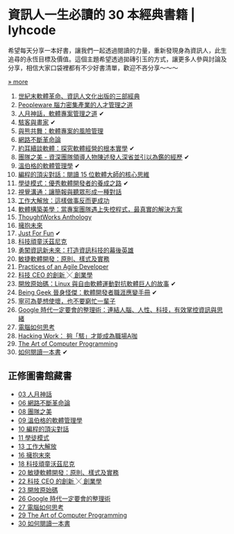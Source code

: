 # 資訊人一生必讀的 30 本經典書籍 | lyhcode

希望每天分享一本好書，讓我們一起透過閱讀的力量，重新發現身為資訊人，此生追尋的永恆目標及價值。這個主題希望透過拋磚引玉的方式，讓更多人參與討論及分享，相信大家口袋裡都有不少好書清單，歡迎不吝分享～～～

[» more](http://ithelp.ithome.com.tw/ironman5/player/lyhcode/life/3)

1. [世紀末軟體革命、資訊人文化出版的三部經典](http://ithelp.ithome.com.tw/question/10101848)
1. [Peopleware 腦力密集產業的人才管理之道](http://ithelp.ithome.com.tw/question/10102183)
1. [人月神話，軟體專案管理之道](http://ithelp.ithome.com.tw/question/10102537) ✔
1. [駭客與畫家](http://ithelp.ithome.com.tw/question/10102881) ✔
1. [與熊共舞：軟體專案的風險管理](http://ithelp.ithome.com.tw/question/10103261)
1. [網路不斷革命論](http://ithelp.ithome.com.tw/question/10103549)
1. [約耳續談軟體：探究軟體經營的根本實學](http://ithelp.ithome.com.tw/question/10103815) ✔
1. [團隊之美 - 資深團隊領導人物陳述發人深省並引以為鑑的經歷](http://ithelp.ithome.com.tw/question/10104193) ✔
1. [溫伯格的軟體管理學](http://ithelp.ithome.com.tw/question/10104534) ✔
1. [編程的頂尖對話：閱讀 15 位軟體大師的核心思維](http://ithelp.ithome.com.tw/question/10104849)
1. [學徒模式：優秀軟體開發者的養成之路](http://ithelp.ithome.com.tw/question/10105257) ✔
1. [視覺溝通：讓簡報與聽眾形成一種對話](http://ithelp.ithome.com.tw/question/10105513)
1. [工作大解放：這樣做事反而更成功](http://ithelp.ithome.com.tw/question/10105839)
1. [軟體構築美學：當專案團隊遇上失控程式，最真實的解決方案](http://ithelp.ithome.com.tw/question/10106133)
1. [ThoughtWorks Anthology](http://ithelp.ithome.com.tw/question/10106452)
1. [擁抱未來](http://ithelp.ithome.com.tw/question/10106867)
1. [Just For Fun](http://ithelp.ithome.com.tw/question/10107133) ✔
1. [科技頑童沃茲尼克](http://ithelp.ithome.com.tw/question/10107316)
1. [勇闖資訊新未來：打造資訊科技的幕後英雄](http://ithelp.ithome.com.tw/question/10107609)
1. [敏捷軟體開發：原則、樣式及實務](http://ithelp.ithome.com.tw/question/10107721)
1. [Practices of an Agile Developer](http://ithelp.ithome.com.tw/question/10108018)
1. [科技 CEO 的創新 ╳ 創業學](http://ithelp.ithome.com.tw/question/10108255)
1. [開放原始碼：Linux 與自由軟體運動對抗軟體巨人的故事](http://ithelp.ithome.com.tw/question/10108557) ✔
1. [Being Geek 晉身怪傑：軟體開發者職涯應變手冊](http://ithelp.ithome.com.tw/question/10108721) ✔
1. [寧可為夢想使壞，也不要窮忙一輩子](http://ithelp.ithome.com.tw/question/10108900)
1. [Google 時代一定要會的整理術：連結人腦、人性、科技，有效掌控資訊與思緒](http://ithelp.ithome.com.tw/question/10109120)
1. [電腦如何思考](http://ithelp.ithome.com.tw/question/10109273)
1. [Hacking Work： 夠「駭」才能成為職場A咖](http://ithelp.ithome.com.tw/question/10109332)
1. [The Art of Computer Programming](http://ithelp.ithome.com.tw/question/10109557)
1. [如何閱讀一本書](http://ithelp.ithome.com.tw/question/10109747) ✔

## 正修圖書館藏書

- [03 人月神話](http://webpac2.csu.edu.tw/bookDetail.do?id=145969&resid=189071416&nowid=2)
- [06 網路不斷革命論](http://webpac2.csu.edu.tw/bookDetail.do?id=91149)
- [08 團隊之美](http://webpac2.csu.edu.tw/bookDetail.do?id=216601)
- [09 溫伯格的軟體管理學](http://webpac2.csu.edu.tw/bookDetail.do?id=181703&resid=189071416&nowid=3)
- [10 編程的頂尖對話](http://webpac2.csu.edu.tw/bookDetail.do?id=219278)
- [11 學徒模式](http://webpac2.csu.edu.tw/bookDetail.do?id=219279)
- [13 工作大解放](http://webpac2.csu.edu.tw/bookDetail.do?id=211235)
- [16 擁抱末來](http://webpac2.csu.edu.tw/bookDetail.do?id=66685&resid=189005884&nowid=4)
- [18 科技頑童沃茲尼克](http://webpac2.csu.edu.tw/bookDetail.do?id=185305&resid=189071447&nowid=1)
- [20 敏捷軟體開發：原則、樣式及實務](http://webpac2.csu.edu.tw/bookDetail.do?id=176485)
- [22 科技 CEO 的創新 ╳ 創業學](http://webpac2.csu.edu.tw/bookDetail.do?id=220206)
- [23 開放原始碼](http://webpac2.csu.edu.tw/bookDetail.do?id=91138&resid=188874868&nowid=16)
- [26 Google 時代一定要會的整理術](http://webpac2.csu.edu.tw/bookDetail.do?id=212295&resid=188940381&nowid=1)
- [27 電腦如何思考](http://webpac2.csu.edu.tw/bookDetail.do?id=66089)
- [29 The Art of Computer Programming](http://webpac2.csu.edu.tw/bookDetail.do?id=147821&resid=189005877&nowid=7)
- [30 如何閱讀一本書](http://webpac2.csu.edu.tw/bookDetail.do?id=212366&resid=189005867&nowid=6)

